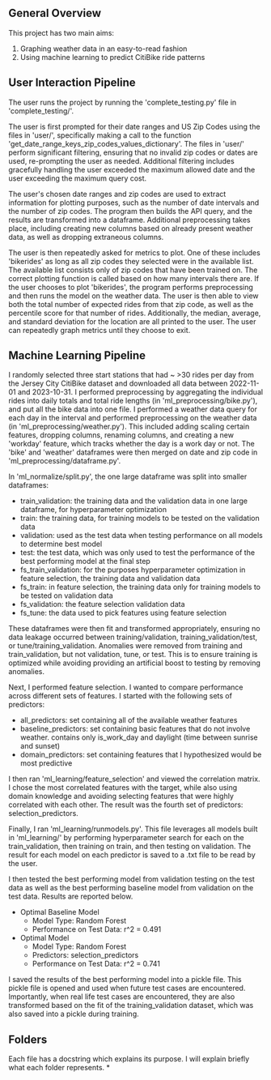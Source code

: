 ## General Overview
This project has two main aims:
1. Graphing weather data in an easy-to-read fashion
2. Using machine learning to predict CitiBike ride patterns

## User Interaction Pipeline
The user runs the project by running the 'complete_testing.py' file in 'complete_testing/'. 

The user is first prompted for their date ranges and US Zip Codes using the files in 'user/', specifically making a call to the function 'get_date_range_keys_zip_codes_values_dictionary'. The files in 'user/' perform significant filtering, ensuring that no invalid zip codes or dates are used, re-prompting the user as needed. Additional filtering includes gracefully handling the user exceeded the maximum allowed date and the user exceeding the maximum query cost.

The user's chosen date ranges and zip codes are used to extract information for plotting purposes, such as the number of date intervals and the number of zip codes. The program then builds the API query, and the results are transformed into a dataframe. Additional preprocessing takes place, including creating new columns based on already present weather data, as well as dropping extraneous columns. 

The user is then repeatedly asked for metrics to plot. One of these includes 'bikerides' as long as all zip codes they selected were in the available list. The available list consists only of zip codes that have been trained on. The correct plotting function is called based on how many intervals there are. If the user chooses to plot 'bikerides', the program performs preprocessing and then runs the model on the weather data. The user is then able to view both the total number of expected rides from that zip code, as well as the percentile score for that number of rides. Additionally, the median, average, and standard deviation for the location are all printed to the user. The user can repeatedly graph metrics until they choose to exit.

## Machine Learning Pipeline
I randomly selected three start stations that had ~ >30 rides per day from the Jersey City CitiBike dataset and downloaded all data between 2022-11-01 and 2023-10-31. I performed preprocessing by aggregating the individual rides into daily totals and total ride lengths (in 'ml_preprocessing/bike.py'), and put all the bike data into one file. I performed a weather data query for each day in the interval and performed preprocessing on the weather data (in 'ml_preprocessing/weather.py'). This included adding scaling certain features, dropping columns, renaming columns, and creating a new 'workday' feature, which tracks whether the day is a work day or not. The 'bike' and 'weather' dataframes were then merged on date and zip code in 'ml_preprocessing/dataframe.py'.

In 'ml_normalize/split.py', the one large dataframe was split into smaller dataframes:
* train_validation: the training data and the validation data in one large dataframe, for hyperparameter optimization
* train: the training data, for training models to be tested on the validation data
* validation: used as the test data when testing performance on all models to determine best model
* test: the test data, which was only used to test the performance of the best performing model at the final step
* fs_train_validation: for the purposes hyperparameter optimization in feature selection, the training data and validation data
* fs_train: in feature selection, the training data only for training models to be tested on validation data
* fs_validation: the feature selection validation data
* fs_tune: the data used to pick features using feature selection

These dataframes were then fit and transformed appropriately, ensuring no data leakage occurred between training/validation, training_validation/test, or tune/training_validation. Anomalies were removed from training and train_validation, but not validation, tune, or test. This is to ensure training is optimized while avoiding providing an artificial boost to testing by removing anomalies.

Next, I performed feature selection. I wanted to compare performance across different sets of features. I started with the following sets of predictors:
* all_predictors: set containing all of the available weather features
* baseline_predictors: set containing basic features that do not involve weather. contains only is_work_day and daylight (time between sunrise and sunset)
* domain_predictors: set containing features that I hypothesized would be most predictive

I then ran 'ml_learning/feature_selection' and viewed the correlation matrix. I chose the most correlated features with the target, while also using domain knowledge and avoiding selecting features that were highly correlated with each other. The result was the fourth set of predictors: selection_predictors.

Finally, I ran 'ml_learning/runmodels.py'. This file leverages all models built in 'ml_learning/' by performing hyperparameter search for each on the train_validation, then training on train, and then testing on validation. The result for each model on each predictor is saved to a .txt file to be read by the user. 

I then tested the best performing model from validation testing on the test data as well as the best performing baseline model from validation on the test data. Results are reported below.
* Optimal Baseline Model
	* Model Type: Random Forest
	* Performance on Test Data: r^2 = 0.491
* Optimal Model
	* Model Type: Random Forest
	* Predictors: selection_predictors
	* Performance on Test Data: r^2 = 0.741

I saved the results of the best performing model into a pickle file. This pickle file is opened and used when future test cases are encountered. Importantly, when real life test cases are encountered, they are also transformed based on the fit of the training_validation dataset, which was also saved into a pickle during training. 

## Folders
Each file has a docstring which explains its purpose. I will explain briefly what each folder represents.
* 
